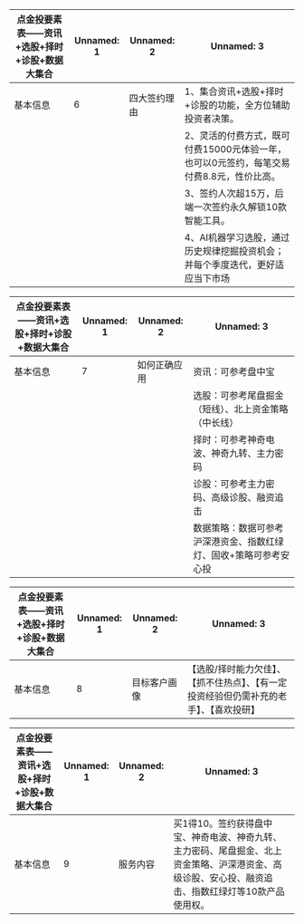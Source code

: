 | 点金投要素表——资讯+选股+择时+诊股+数据大集合 | Unnamed: 1 | Unnamed: 2 | Unnamed: 3 |
|-|-|-|-|
| 基本信息 | 6 | 四大签约理由 | 1、集合资讯+选股+择时+诊股的功能，全方位辅助投资者决策。 |
| |              | | 2、灵活的付费方式，既可付费15000元体验一年，也可以0元签约，每笔交易付费8.8元，性价比高。 |
| |              | | 3、签约人次超15万，后端一次签约永久解锁10款智能工具。 |
| |              | | 4、AI机器学习选股，通过历史规律挖掘投资机会；并每个季度迭代，更好适应当下市场 |

| 点金投要素表——资讯+选股+择时+诊股+数据大集合 | Unnamed: 1 | Unnamed: 2 | Unnamed: 3 |
|-|-|-|-|
| 基本信息 | 7 | 如何正确应用 | 资讯：可参考盘中宝 |
| |              | | 选股：可参考尾盘掘金（短线）、北上资金策略（中长线） |
| |              | | 择时：可参考神奇电波、神奇九转、主力密码 |
| |              | | 诊股：可参考主力密码、高级诊股、融资追击 |
| |              | | 数据策略：数据可参考沪深港资金、指数红绿灯、固收+策略可参考安心投 |

| 点金投要素表——资讯+选股+择时+诊股+数据大集合 | Unnamed: 1 | Unnamed: 2 | Unnamed: 3 |
|-|-|-|-|
| 基本信息 | 8 | 目标客户画像 | 【选股/择时能力欠佳】、【抓不住热点】、【有一定投资经验但仍需补充的老手】、【喜欢投研】 |

| 点金投要素表——资讯+选股+择时+诊股+数据大集合 | Unnamed: 1 | Unnamed: 2 | Unnamed: 3 |
|-|-|-|-|
| 基本信息 | 9 | 服务内容 | 买1得10。签约获得盘中宝、神奇电波、神奇九转、主力密码、尾盘掘金、北上资金策略、沪深港资金、高级诊股、安心投、融资追击、指数红绿灯等10款产品使用权。 |